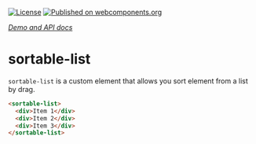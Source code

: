 [![License](https://img.shields.io/github/license/sharedlabs/sortable-list.svg?style=flat-square)](https://github.com/sharedlabs/sortable-list/blob/master/LICENSE.md)
[![Published on webcomponents.org](https://img.shields.io/badge/webcomponents.org-published-blue.svg?style=flat-square)](https://beta.webcomponents.org/element/sharedlabs/sortable-list)

_[Demo and API docs](https://sharedlabs.github.io/sortable-list/components/sortable-list/index.html)_

# sortable-list

`sortable-list` is a custom element that allows you sort element from a list by drag.

```html
<sortable-list>
  <div>Item 1</div>
  <div>Item 2</div>
  <div>Item 3</div>
</sortable-list>
```
